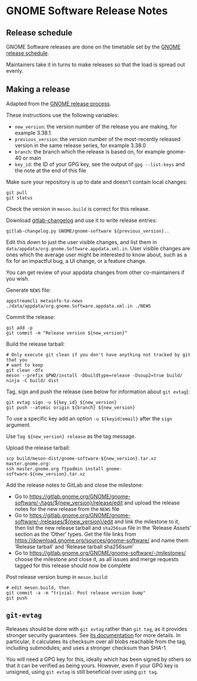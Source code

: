 GNOME Software Release Notes
===

Release schedule
---

GNOME Software releases are done on the timetable set by the [GNOME release schedule](https://wiki.gnome.org/Schedule).

Maintainers take it in turns to make releases so that the load is spread out evenly.

Making a release
---

Adapted from the [GNOME release process](https://wiki.gnome.org/MaintainersCorner/Releasing).

These instructions use the following variables:
 - `new_version`: the version number of the release you are making, for example 3.38.1
 - `previous_version`: the version number of the most-recently released version in the same release series, for example 3.38.0
 - `branch`: the branch which the release is based on, for example gnome-40 or main
 - `key_id`: the ID of your GPG key, see the output of `gpg --list-keys` and the note at the end of this file

Make sure your repository is up to date and doesn’t contain local changes:
```
git pull
git status
```

Check the version in `meson.build` is correct for this release.

Download
[gitlab-changelog](https://gitlab.gnome.org/pwithnall/gitlab-changelog) and use
it to write release entries:
```
gitlab-changelog.py GNOME/gnome-software ${previous_version}..
```

Edit this down to just the user visible changes, and list them in
`data/appdata/org.gnome.Software.appdata.xml.in`. User visible changes are ones
which the average user might be interested to know about, such as a fix for an
impactful bug, a UI change, or a feature change.

You can get review of your appdata changes from other co-maintainers if you wish.

Generate `NEWS` file:
```
appstreamcli metainfo-to-news ./data/appdata/org.gnome.Software.appdata.xml.in ./NEWS
```

Commit the release:
```
git add -p
git commit -m "Release version ${new_version}"
```

Build the release tarball:
```
# Only execute git clean if you don't have anything not tracked by git that you
# want to keep
git clean -dfx
meson --prefix $PWD/install -Dbuildtype=release -Dsoup2=true build/
ninja -C build/ dist
```

Tag, sign and push the release (see below for information about `git evtag`):
```
git evtag sign -u ${key_id} ${new_version}
git push --atomic origin ${branch} ${new_version}
```
To use a specific key add an option `-u ${keyid|email}` after the `sign` argument.

Use `Tag ${new_version} release` as the tag message.

Upload the release tarball:
```
scp build/meson-dist/gnome-software-${new_version}.tar.xz master.gnome.org:
ssh master.gnome.org ftpadmin install gnome-software-${new_version}.tar.xz
```

Add the release notes to GitLab and close the milestone:
 - Go to https://gitlab.gnome.org/GNOME/gnome-software/-/tags/${new_version}/release/edit
   and upload the release notes for the new release from the `NEWS` file
 - Go to https://gitlab.gnome.org/GNOME/gnome-software/-/releases/${new_version}/edit
   and link the milestone to it, then list the new release tarball and
   `sha256sum` file in the ‘Release Assets’ section as the ’Other’ types.
   Get the file links from https://download.gnome.org/sources/gnome-software/ and
   name them ’Release tarball’ and ’Release tarball sha256sum’
 - Go to https://gitlab.gnome.org/GNOME/gnome-software/-/milestones/
   choose the milestone and close it, as all issues and merge requests tagged
   for this release should now be complete

Post release version bump in `meson.build`:
```
# edit meson.build, then
git commit -a -m "trivial: Post release version bump"
git push
```

`git-evtag`
---

Releases should be done with `git evtag` rather than `git tag`, as it provides
stronger security guarantees. See
[its documentation](https://github.com/cgwalters/git-evtag) for more details.
In particular, it calculates its checksum over all blobs reachable from the tag,
including submodules; and uses a stronger checksum than SHA-1.

You will need a GPG key for this, ideally which has been signed by others so
that it can be verified as being yours. However, even if your GPG key is
unsigned, using `git evtag` is still beneficial over using `git tag`.
